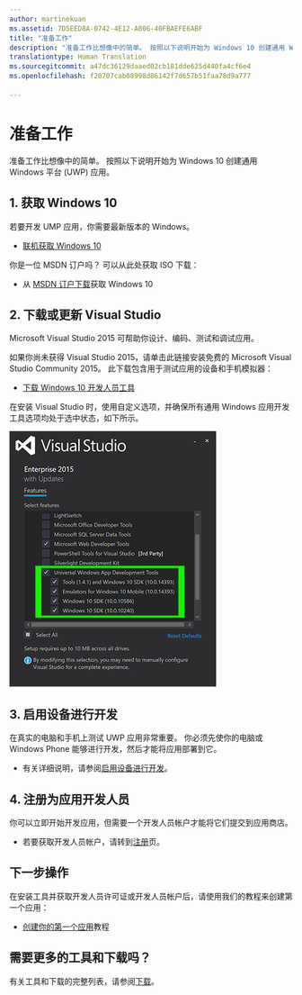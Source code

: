 ```yaml
---
author: martinekuan
ms.assetid: 7D5EED8A-0742-4E12-A806-40FBAEFE6ABF
title: "准备工作"
description: "准备工作比想像中的简单。 按照以下说明开始为 Windows 10 创建通用 Windows 平台 (UWP) 应用。"
translationtype: Human Translation
ms.sourcegitcommit: a47dc36129daaed02cb181dde625d440fa4cf6e4
ms.openlocfilehash: f20707cab08998d86142f7d657b51faa78d9a777

---
```

# 准备工作

准备工作比想像中的简单。 按照以下说明开始为 Windows 10 创建通用 Windows 平台 (UWP) 应用。

## 1. 获取 Windows 10

若要开发 UMP 应用，你需要最新版本的 Windows。

-   [联机获取 Windows 10](http://go.microsoft.com/fwlink/p/?LinkId=619312)

你是一位 MSDN 订户吗？ 可以从此处获取 ISO 下载：

-   从 [MSDN 订户下载](http://go.microsoft.com/fwlink/p/?LinkId=266384)获取 Windows 10

## 2. 下载或更新 Visual Studio

Microsoft Visual Studio 2015 可帮助你设计、编码、测试和调试应用。

如果你尚未获得 Visual Studio 2015，请单击此链接安装免费的 Microsoft Visual Studio Community 2015。 此下载包含用于测试应用的设备和手机模拟器：

-   [下载 Windows 10 开发人员工具](https://go.microsoft.com/fwlink/p/?LinkID=534189)

在安装 Visual Studio 时，使用自定义选项，并确保所有通用 Windows 应用开发工具选项均处于选中状态，如下所示。

![适用于 UWP 的 Visual Studio 工具](images/vs-2015-community-setup.png)

## 3. 启用设备进行开发

在真实的电脑和手机上测试 UWP 应用非常重要。 你必须先使你的电脑或 Windows Phone 能够进行开发，然后才能将应用部署到它。

-   有关详细说明，请参阅[启用设备进行开发](enable-your-device-for-development.md)。

## 4. 注册为应用开发人员

你可以立即开始开发应用，但需要一个开发人员帐户才能将它们提交到应用商店。

-   若要获取开发人员帐户，请转到[注册](sign-up.md)页。

## 下一步操作

在安装工具并获取开发人员许可证或开发人员帐户后，请使用我们的教程来创建第一个应用：

-   [创建你的第一个应用](your-first-app.md)教程

## 需要更多的工具和下载吗？

有关工具和下载的完整列表，请参阅[下载](http://go.microsoft.com/fwlink/p/?linkid=285935)。





<!--HONumber=Jul16_HO1-->


